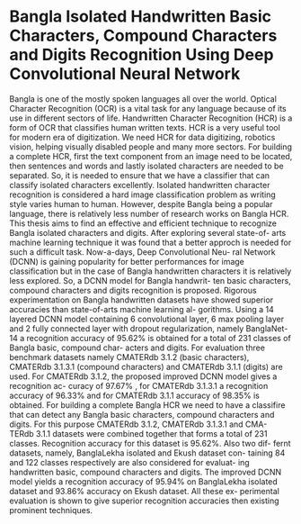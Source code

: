# Bangla Isolated Handwritten Basic Characters, Compound Characters and Digits Recognition Using Deep Convolutional Neural Network 

Bangla is one of the mostly spoken languages all over the world. 
Optical Character Recognition (OCR) is a vital task for any language 
because of its use in different sectors of life. Handwritten Character
Recognition (HCR) is a form of OCR that classifies human written
texts. HCR is a very useful tool for modern era of digitization. We
need HCR for data digitizing, robotics vision, helping visually disabled
people and many more sectors. For building a complete HCR, first the
text component from an image need to be located, then sentences and
words and lastly isolated characters are needed to be separated. So, it
is needed to ensure that we have a classifier that can classify isolated
characters excellently. Isolated handwritten character recognition is
considered a hard image classification problem as writing style varies
human to human. However, despite Bangla being a popular language,
there is relatively less number of research works on Bangla HCR. This
thesis aims to find an effective and efficient technique to recognize
Bangla isolated characters and digits. After exploring several state-of-
arts machine learning technique it was found that a better approch is
needed for such a difficult task. Now-a-days, Deep Convolutional Neu-
ral Network (DCNN) is gaining popularity for better performances for
image classification but in the case of Bangla handwritten characters
it is relatively less explored. So, a DCNN model for Bangla handwrit-
ten basic characters, compound characters and digits recognition is
proposed. Rigorous experimentation on Bangla handwritten datasets
have showed superior accuracies than state-of-arts machine learning al-
gorithms. Using a 14 layered DCNN model containing 6 convolutional
layer, 6 max pooling layer and 2 fully connected layer with dropout
regularization, namely BanglaNet-14 a recognition accuracy of 95.62%
is obtained for a total of 231 classes of Bangla basic, compound char-
acters and digits. For evaluation three benchmark datasets namely
CMATERdb 3.1.2 (basic characters), CMATERdb 3.1.3.1 (compound
characters) and CMATERdb 3.1.1 (digits) are used. For CMATERdb
3.1.2, the proposed improved DCNN model gives a recognition ac-
curacy of 97.67% , for CMATERdb 3.1.3.1 a recognition accuracy of
96.33% and for CMATERdb 3.1.1 accuracy of 98.35% is obtained. For
building a complete Bangla HCR we need to have a classifire that can
detect any Bangla basic characters, compound characters and digits.
For this purpose CMATERdb 3.1.2, CMATERdb 3.1.3.1 and CMA-
TERdb 3.1.1 datasets were combined together that forms a total of 231
classes. Recognition accuracy for this dataset is 95.62%. Also two dif-
fernt datasets, namely, BanglaLekha isolated and Ekush dataset con-
taining 84 and 122 classes respectively are also considered for evaluat-
ing handwritten basic, compound characters and digits. The improved
DCNN model yields a recognition accuracy of 95.94% on BanglaLekha
isolated dataset and 93.86% accuracy on Ekush dataset. All these ex-
perimental evaluation is shown to give superior recognition accuracies
then existing prominent techniques.

